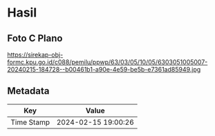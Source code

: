 # Hasil

## Foto C Plano

https://sirekap-obj-formc.kpu.go.id/c088/pemilu/ppwp/63/03/05/10/05/6303051005007-20240215-184728--b00461b1-a90e-4e59-be5b-e7361ad85949.jpg


## Metadata

| Key        | Value               |
| ---------- | ------------------- |
| Time Stamp | 2024-02-15 19:00:26 |



